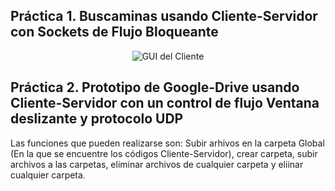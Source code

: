 ## Práctica 1. Buscaminas usando Cliente-Servidor con Sockets de Flujo Bloqueante

<p align="center">
  <img src="https://drive.google.com/uc?export=view&id=1rSZldfi_T3yQTxCzIw2S1-C1rYM6EUDW" alt="GUI del Cliente">
</p>




## Práctica 2. Prototipo de Google-Drive usando Cliente-Servidor con un control de flujo Ventana deslizante y protocolo UDP
Las funciones que pueden realizarse son: Subir arhivos en la carpeta Global (En la que se encuentre los códigos Cliente-Servidor), crear carpeta, subir archivos a las carpetas, eliminar archivos de cualquier carpeta y eliinar cualquier carpeta.
